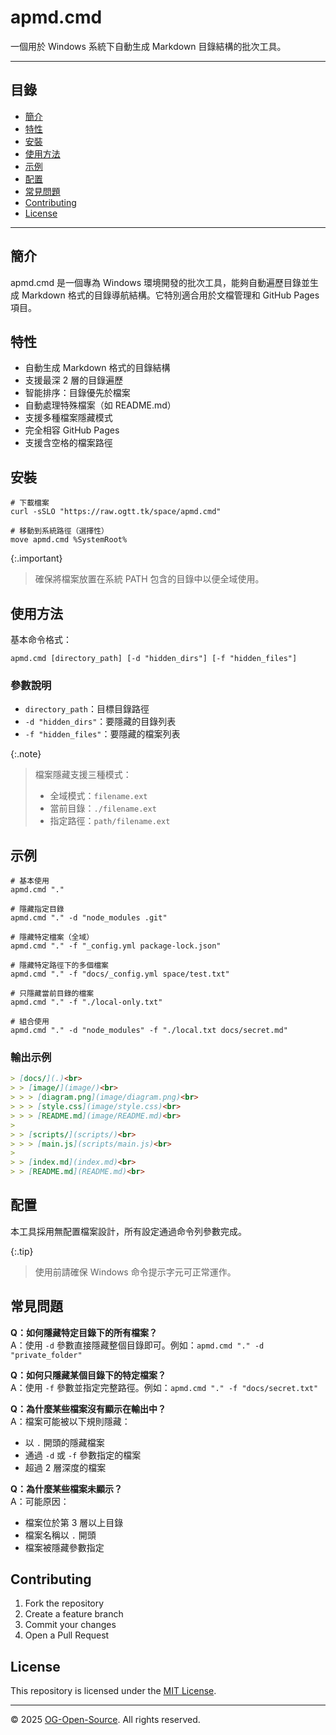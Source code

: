 # apmd.cmd

一個用於 Windows 系統下自動生成 Markdown 目錄結構的批次工具。

---

## 目錄

- [簡介](#簡介)
- [特性](#特性)
- [安裝](#安裝)
- [使用方法](#使用方法)
- [示例](#示例)
- [配置](#配置)
- [常見問題](#常見問題)
- [Contributing](#contributing)
- [License](#license)

---

## 簡介

apmd.cmd 是一個專為 Windows 環境開發的批次工具，能夠自動遍歷目錄並生成 Markdown 格式的目錄導航結構。它特別適合用於文檔管理和 GitHub Pages 項目。

## 特性

- 自動生成 Markdown 格式的目錄結構
- 支援最深 2 層的目錄遍歷
- 智能排序：目錄優先於檔案
- 自動處理特殊檔案（如 README.md）
- 支援多種檔案隱藏模式
- 完全相容 GitHub Pages
- 支援含空格的檔案路徑

## 安裝

```batch
# 下載檔案
curl -sSLO "https://raw.ogtt.tk/space/apmd.cmd"

# 移動到系統路徑（選擇性）
move apmd.cmd %SystemRoot%
```

{:.important}

> 確保將檔案放置在系統 PATH 包含的目錄中以便全域使用。

## 使用方法

基本命令格式：

```batch
apmd.cmd [directory_path] [-d "hidden_dirs"] [-f "hidden_files"]
```

### 參數說明

- `directory_path`：目標目錄路徑
- `-d "hidden_dirs"`：要隱藏的目錄列表
- `-f "hidden_files"`：要隱藏的檔案列表

{:.note}

> 檔案隱藏支援三種模式：
>
> - 全域模式：`filename.ext`
> - 當前目錄：`./filename.ext`
> - 指定路徑：`path/filename.ext`

## 示例

```batch
# 基本使用
apmd.cmd "."

# 隱藏指定目錄
apmd.cmd "." -d "node_modules .git"

# 隱藏特定檔案（全域）
apmd.cmd "." -f "_config.yml package-lock.json"

# 隱藏特定路徑下的多個檔案
apmd.cmd "." -f "docs/_config.yml space/test.txt"

# 只隱藏當前目錄的檔案
apmd.cmd "." -f "./local-only.txt"

# 組合使用
apmd.cmd "." -d "node_modules" -f "./local.txt docs/secret.md"
```

### 輸出示例

```markdown
> [docs/](.)<br>
> > [image/](image/)<br>
> > > [diagram.png](image/diagram.png)<br>
> > > [style.css](image/style.css)<br>
> > > [README.md](image/README.md)<br>
>
> > [scripts/](scripts/)<br>
> > > [main.js](scripts/main.js)<br>
>
> > [index.md](index.md)<br>
> > [README.md](README.md)<br>
```

## 配置

本工具採用無配置檔案設計，所有設定通過命令列參數完成。

{:.tip}

> 使用前請確保 Windows 命令提示字元可正常運作。

## 常見問題

**Q：如何隱藏特定目錄下的所有檔案？**  
A：使用 `-d` 參數直接隱藏整個目錄即可。例如：`apmd.cmd "." -d "private_folder"`

**Q：如何只隱藏某個目錄下的特定檔案？**  
A：使用 `-f` 參數並指定完整路徑。例如：`apmd.cmd "." -f "docs/secret.txt"`

**Q：為什麼某些檔案沒有顯示在輸出中？**  
A：檔案可能被以下規則隱藏：

- 以 `.` 開頭的隱藏檔案
- 通過 `-d` 或 `-f` 參數指定的檔案
- 超過 2 層深度的檔案

**Q：為什麼某些檔案未顯示？**  
A：可能原因：

- 檔案位於第 3 層以上目錄
- 檔案名稱以 `.` 開頭
- 檔案被隱藏參數指定

## Contributing

1. Fork the repository
2. Create a feature branch
3. Commit your changes
4. Open a Pull Request

## License

This repository is licensed under the [MIT License](https://opensource.org/licenses/mit-license.php).

---

© 2025 [OG-Open-Source](https://github.com/OG-Open-Source). All rights reserved.
